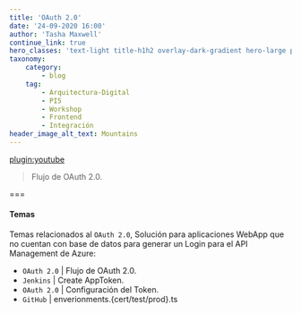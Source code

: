 ```yaml
---
title: 'OAuth 2.0'
date: '24-09-2020 16:00'
author: 'Tasha Maxwell'
continue_link: true
hero_classes: 'text-light title-h1h2 overlay-dark-gradient hero-large parallax'
taxonomy:
    category:
        - blog
    tag:
        - Arquitectura-Digital
        - PI5
        - Workshop
        - Frontend
        - Integración        
header_image_alt_text: Mountains
---
```


[plugin:youtube](https://youtu.be/6JjPUpfZ8mM)

> Flujo de OAuth 2.0.

===

#### Temas
Temas relacionados al `OAuth 2.0`, Solución para aplicaciones WebApp que no cuentan con base de datos para generar un Login para el API Management de Azure:
* `OAuth 2.0` | Flujo de OAuth 2.0.
* `Jenkins` | Create AppToken.
* `OAuth 2.0` | Configuración del Token.
* `GitHub` | enverionments.{cert/test/prod}.ts
